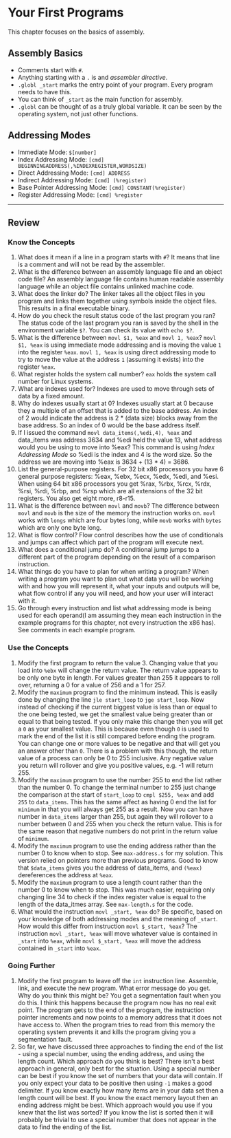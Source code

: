 # Your First Programs
This chapter focuses on the basics of assembly.

## Assembly Basics

- Comments start with `#`.
- Anything starting with a `.` is and *assembler directive*.
- `.globl _start` marks the entry point of your program. Every program needs to have this.
- You can think of `_start` as the main function for assembly.
- `.globl` can be thought of as a truly global variable. It can be seen by the operating system, not just other functions.

## Addressing Modes

- Immediate Mode: `$[number]`
- Index Addressing Mode: `[cmd] BEGINNINGADDRESS(,%INDEXREGISTER,WORDSIZE)`
- Direct Addressing Mode: `[cmd] ADDRESS`
- Indirect Addressing Mode: `[cmd] (%register)`
- Base Pointer Addressing Mode: `[cmd] CONSTANT(%register)`
- Register Addressing Mode: `[cmd] %register`

---

## Review

### Know the Concepts

1. What does it mean if a line in a program starts with `#`? It means that line is a comment and will not be read by the assembler.
1. What is the difference between an assembly language file and an object code file? An assembly language file contains human readable assembly language while an object file contains unlinked machine code.
1. What does the linker do? The linker takes all the object files in you program and links them together using symbols inside the object files. This results in a final executable binary.
1. How do you check the result status code of the last program you ran? The status code of the last program you ran is saved by the shell in the environment variable `$?`. You can check its value with `echo $?`.
1. What is the difference between `movl $1, %eax` and `movl 1, %eax`? `movl $1, %eax` is using immediate mode addressing and is moving the value `1` into the register `%eax`. `movl 1, %eax` is using direct addressing mode to try to move the value at the address `1` (assuming it exists) into the register `%eax`.
1. What register holds the system call number? `eax` holds the system call number for Linux systems.
1. What are indexes used for? Indexes are used to move through sets of data by a fixed amount.
1. Why do indexes usually start at 0? Indexes usually start at 0 because they a multiple of an offset that is added to the base address. An index of 2 would indicate the address is 2 * (data size) blocks away from the base address. So an index of 0 would be the base address itself.
1. If I issued the command `movl data_items(,%edi,4), %eax` and data_items was address 3634 and %edi held the value 13, what address would you be using to move into %eax? This command is using *Index Addressing Mode* so %edi is the index and 4 is the word size.  So the address we are moving into %eax is 3634 + (13 * 4) = 3686.
1. List the general-purpose registers. For 32 bit x86 processors you have 6 general purpose registers: %eax, %ebx, %ecx, %edx, %edi, and %esi. When using 64 bit x86 processors you get %rax, %rbx, %rcx, %rdx, %rsi, %rdi, %rbp, and %rsp which are all extensions of the 32 bit registers. You also get eight more, r8-r15.
1. What is the difference between `movl` and `movb`? The difference between `movl` and `movb` is the size of the memory the instruction works on. `movl` works with `longs` which are four bytes long, while `movb` works with `bytes` which are only one byte long.
1. What is flow control? Flow control describes how the use of conditionals and jumps can affect which part of the program will execute next.
1. What does a conditional jump do? A conditional jump jumps to a different part of the program depending on the result of a comparison instruction.
1. What things do you have to plan for when writing a program? When writing a program you want to plan out what data you will be working with and how you will represent it, what your inputs and outputs will be, what flow control if any you will need, and how your user will interact with it.
1. Go through every instruction and list what addressing mode is being used for each operand(I am assuming they mean each instruction in the example programs for this chapter, not every instruction the x86 has). See comments in each example program.

### Use the Concepts

1. Modify the first program to return the value 3. Changing value that you load into `%ebx` will change the return value. The return value appears to be only one byte in length. For values greater than 255 it appears to roll over, returning a 0 for a value of 256 and a 1 for 257.
1. Modify the `maximum` program to find the minimum instead. This is easily done by changing the line `jle start_loop` to `jge start_loop`. Now instead of checking if the current biggest value is less than or equal to the one being tested, we get the smallest value being greater than or equal to that being tested. If you only make this change then you will get a `0` as your smallest value. This is because even though `0` is used to mark the end of the list it is still compared before ending the program. You can change one or more values to be negative and that will get you an answer other than `0`. There is a problem with this though, the return value of a process can only be 0 to 255 inclusive. Any negative value you return will rollover and give you positive values, e.g. -1 will return 255.
1. Modify the `maximum` program to use the number 255 to end the list rather than the number 0. To change the terminal number to 255 just change the comparison at the start of `start_loop` to `cmpl $255, %eax` and add `255` to `data_items`. This has the same affect as having 0 end the list for `minimum` in that you will always get 255 as a result. Now you can have number in `data_items` larger than 255, but again they will rollover to a number between 0 and 255 when you check the return value. This is for the same reason that negative numbers do not print in the return value of `minimum`. 
1. Modify the `maximum` program to use the ending address rather than the number 0 to know when to stop. See `max-address.s` for my solution. This version relied on pointers more than previous programs. Good to know that `$data_items` gives you the address of data_items, and `(%eax)` dereferences the address at `%eax`.
1. Modify the `maximum` program to use a length count rather than the number 0 to know when to stop. This was much easier, requiring only changing line 34 to check if the index register value is equal to the length of the data_itmes array. See `max-length.s` for the code.
1. What would the instruction `movl _start, %eax` do? Be specific, based on your knowledge of both addressing modes and the meaning of `_start`. How would this differ from instruction `movl $_start, %eax`? The instruction `movl _start, %eax` will move whatever value is contained in `_start` into `%eax`, while `movl $_start, %eax` will move the address contained in `_start` into `%eax`.

### Going Further

1. Modify the first program to leave off the `int` instruction line. Assemble, link, and execute the new program. What error message do you get. Why do you think this might be? You get a segmentation fault when you do this. I think this happens because the program now has no real exit point. The program gets to the end of the program, the instruction pointer increments and now points to a memory address that it does not have access to. When the program tries to read from this memory the operating system prevents it and kills the program giving you a segmentation fault.
1. So far, we have discussed three approaches to finding the end of the list - using a special number, using the ending address, and using the length count. Which approach do you think is best? There isn't a best approach in general, only best for the situation. Using a special number can be best if you know the set of numbers that your data will contain. If you only expect your data to be positive then using `-1` makes a good delimiter. If you know exactly how many items are in your data set then a length count will be best. If you know the exact memory layout then an ending address might be best. Which approach would you use if you knew that the list was sorted? If you know the list is sorted then it will probably be trivial to use a special number that does not appear in the data to find the ending of the list.
